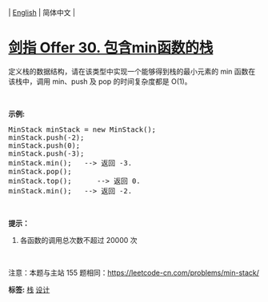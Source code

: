 | [English](README_EN.md) | 简体中文 |

# [剑指 Offer 30. 包含min函数的栈](https://leetcode-cn.com/problems/bao-han-minhan-shu-de-zhan-lcof)
<p>定义栈的数据结构，请在该类型中实现一个能够得到栈的最小元素的 min 函数在该栈中，调用 min、push 及 pop 的时间复杂度都是 O(1)。</p>

<p>&nbsp;</p>

<p><strong>示例:</strong></p>

<pre>MinStack minStack = new MinStack();
minStack.push(-2);
minStack.push(0);
minStack.push(-3);
minStack.min();   --&gt; 返回 -3.
minStack.pop();
minStack.top();      --&gt; 返回 0.
minStack.min();   --&gt; 返回 -2.
</pre>

<p>&nbsp;</p>

<p><strong>提示：</strong></p>

<ol>
	<li>各函数的调用总次数不超过 20000 次</li>
</ol>

<p>&nbsp;</p>

<p>注意：本题与主站 155 题相同：<a href="https://leetcode-cn.com/problems/min-stack/">https://leetcode-cn.com/problems/min-stack/</a></p>

**标签:**  [栈](https://leetcode-cn.com/tag/stack) [设计](https://leetcode-cn.com/tag/design) 